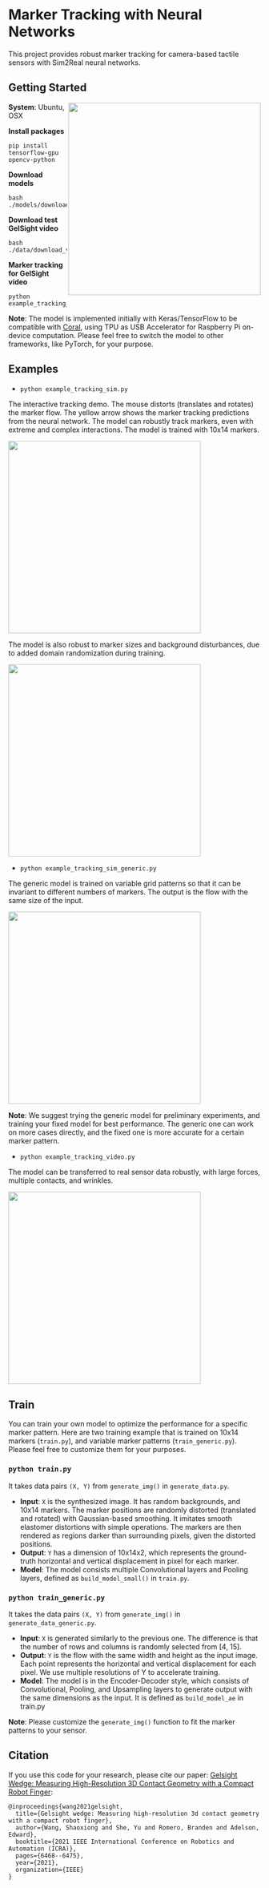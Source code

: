 # Marker Tracking with Neural Networks

This project provides robust marker tracking for camera-based tactile sensors with Sim2Real neural networks.

## Getting Started

<img src="https://github.com/wx405557858/neural_tracking_data/blob/media/imgs/output_example.gif" align="right" width=384>

**System**: Ubuntu, OSX

**Install packages**

```
pip install tensorflow-gpu opencv-python
```

**Download models**

```
bash ./models/download_model.sh
```

**Download test GelSight video**

```
bash ./data/download_video.sh
```

**Marker tracking for GelSight video**

```
python example_tracking_video.py
```

**Note**: The model is implemented initially with Keras/TensorFlow to be compatible with [Coral](https://coral.ai/products/accelerator), using TPU as USB Accelerator for Raspberry Pi on-device computation. Please feel free to switch the model to other frameworks, like PyTorch, for your purpose.



## Examples
 
* `python example_tracking_sim.py`

The interactive tracking demo. The mouse distorts (translates and rotates) the marker flow. The yellow arrow shows the marker tracking predictions from the neural network. The model can robustly track markers, even with extreme and complex interactions. The model is trained with 10x14 markers.

<img src="https://github.com/wx405557858/neural_tracking_data/blob/media/imgs/output_sim_example.gif" width=384>

The model is also robust to marker sizes and background disturbances, due to added domain randomization during training.

<img src="https://github.com/wx405557858/neural_tracking_data/blob/media/imgs/output_sim_example_disturb.gif" width=384>

* `python example_tracking_sim_generic.py`

The generic model is trained on variable grid patterns so that it can be invariant to different numbers of markers. The output is the flow with the same size of the input. 

<img src="https://github.com/wx405557858/neural_tracking_data/blob/media/imgs/output_sim_generic_example_disturb.gif" width=384>


**Note**: We suggest trying the generic model for preliminary experiments, and training your fixed model for best performance. The generic one can work on more cases directly, and the fixed one is more accurate for a certain marker pattern.

* `python example_tracking_video.py`

The model can be transferred to real sensor data robustly, with large forces, multiple contacts, and wrinkles.

<img src="https://github.com/wx405557858/neural_tracking_data/blob/media/imgs/output_example.gif" width=384>

## Train

You can train your own model to optimize the performance for a specific marker pattern. Here are two training example that is trained on 10x14 markers (`train.py`), and variable marker patterns (`train_generic.py`). Please feel free to customize them for your purposes.

### `python train.py`

It takes data pairs `(X, Y)` from `generate_img()` in `generate_data.py`. 

* **Input**: `X` is the synthesized image. It has random backgrounds, and 10x14 markers. The marker positions are randomly distorted (translated and rotated) with Gaussian-based smoothing. It imitates smooth elastomer distortions with simple operations. The markers are then rendered as regions darker than surrounding pixels, given the distorted positions.
* **Output**: `Y` has a dimension of 10x14x2, which represents the ground-truth horizontal and vertical displacement in pixel for each marker.
* **Model**: The model consists multiple Convolutional layers and Pooling layers, defined as `build_model_small()` in `train.py`.

### `python train_generic.py`

It takes the data pairs `(X, Y)` from `generate_img()` in `generate_data_generic.py`.

* **Input**: `X` is generated similarly to the previous one. The difference is that the number of rows and columns is randomly selected from [4, 15].
* **Output**: `Y` is the flow with the same width and height as the input image. Each point represents the horizontal and vertical displacement for each pixel. We use multiple resolutions of Y to accelerate training.
* **Model**: The model is in the Encoder-Decoder style, which consists of Convolutional, Pooling, and Upsampling layers to generate output with the same dimensions as the input. It is defined as `build_model_ae` in train.py

**Note**: Please customize the `generate_img()` function to fit the marker patterns to your sensor.

## Citation
If you use this code for your research, please cite our paper: [Gelsight Wedge: Measuring High-Resolution 3D Contact Geometry with a Compact Robot Finger](https://arxiv.org/pdf/2106.08851.pdf):

```
@inproceedings{wang2021gelsight,
  title={Gelsight wedge: Measuring high-resolution 3d contact geometry with a compact robot finger},
  author={Wang, Shaoxiong and She, Yu and Romero, Branden and Adelson, Edward},
  booktitle={2021 IEEE International Conference on Robotics and Automation (ICRA)},
  pages={6468--6475},
  year={2021},
  organization={IEEE}
}
```
